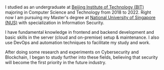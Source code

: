 ---
---

I studied as an undergraduate at [Beijing Institute of Technology (BIT)](https://bit.edu.cn/) majoring in Computer Science and Technology from 2018 to 2022.
Right now I am pursuing my Master's degree at [National University of Singapore (NUS)](https://www.nus.edu.sg/) with specialization in Information Security.

I have fundamental knowledge in frontend and backend development and basic skills in the server (cloud and on-premise) setup & maintenance.
I also use DevOps and automation techniques to facilitate my study and work.

After doing some research and experiments on Cybersecurity and Blockchain, I began to study further into these fields, believing that security will become the first priority in the future industry.
